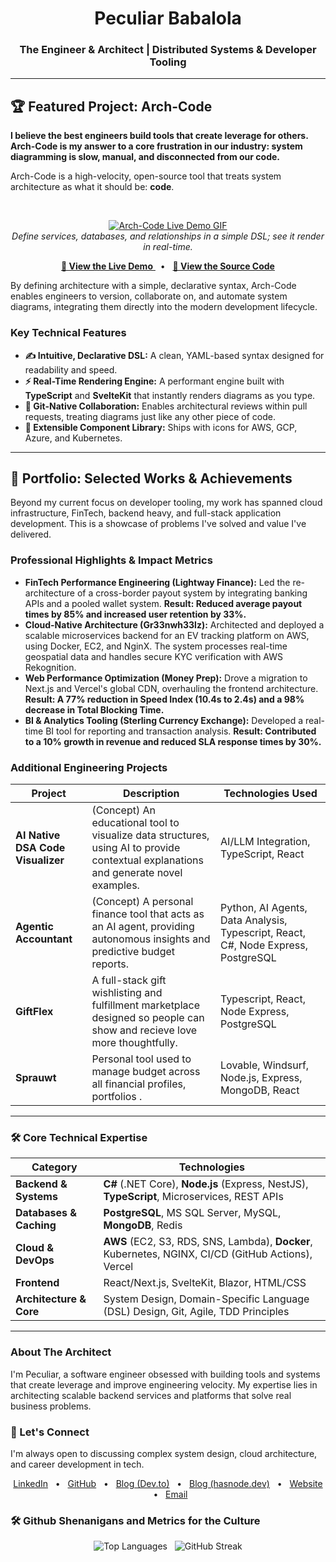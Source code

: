 <h1 align="center">Peculiar Babalola</h1>
<h3 align="center">The Engineer & Architect | Distributed Systems & Developer Tooling</h3>

---

## 🏆 Featured Project: Arch-Code

**I believe the best engineers build tools that create leverage for others. Arch-Code is my answer to a core frustration in our industry: system diagramming is slow, manual, and disconnected from our code.**

Arch-Code is a high-velocity, open-source tool that treats system architecture as what it should be: **code**.

<br/>

<p align="center">
  <a href="https://archify-code-draw.vercel.app/" target="_blank">
    <img src="[LINK_TO_A_HIGH_QUALITY_ANIMATED_GIF_DEMO]" alt="Arch-Code Live Demo GIF"/>
  </a>
  <br/>
  <em>Define services, databases, and relationships in a simple DSL; see it render in real-time.</em>
</p>

<p align="center">
  <a href="[LINK_TO_YOUR_LIVE_DEMO_URL]" target="_blank">
    <strong>🚀 View the Live Demo</strong>
  </a>
  &nbsp;&nbsp;•&nbsp;&nbsp;
  <a href="[LINK_TO_THE_GITHUB_REPO]" target="_blank">
    <strong>📄 View the Source Code</strong>
  </a>
</p>

By defining architecture with a simple, declarative syntax, Arch-Code enables engineers to version, collaborate on, and automate system diagrams, integrating them directly into the modern development lifecycle.

### Key Technical Features
* **✍️ Intuitive, Declarative DSL:** A clean, YAML-based syntax designed for readability and speed.
* **⚡ Real-Time Rendering Engine:** A performant engine built with **TypeScript** and **SvelteKit** that instantly renders diagrams as you type.
* **🔄 Git-Native Collaboration:** Enables architectural reviews within pull requests, treating diagrams just like any other piece of code.
* **🧩 Extensible Component Library:** Ships with icons for AWS, GCP, Azure, and Kubernetes.

---

## 🚀 Portfolio: Selected Works & Achievements

Beyond my current focus on developer tooling, my work has spanned cloud infrastructure, FinTech, backend heavy, and full-stack application development. This is a showcase of problems I've solved and value I've delivered.

### Professional Highlights & Impact Metrics

* **FinTech Performance Engineering (Lightway Finance):** Led the re-architecture of a cross-border payout system by integrating banking APIs and a pooled wallet system. **Result: Reduced average payout times by 85% and increased user retention by 33%.**
* **Cloud-Native Architecture (Gr33nwh33lz):** Architected and deployed a scalable microservices backend for an EV tracking platform on AWS, using Docker, EC2, and NginX. The system processes real-time geospatial data and handles secure KYC verification with AWS Rekognition.
* **Web Performance Optimization (Money Prep):** Drove a migration to Next.js and Vercel's global CDN, overhauling the frontend architecture. **Result: A 77% reduction in Speed Index (10.4s to 2.4s) and a 98% decrease in Total Blocking Time.**
* **BI & Analytics Tooling (Sterling Currency Exchange):** Developed a real-time BI tool for reporting and transaction analysis. **Result: Contributed to a 10% growth in revenue and reduced SLA response times by 30%.**

### Additional Engineering Projects

| Project                                    | Description                                                                                                                                | Technologies Used                               |
| ------------------------------------------ | ------------------------------------------------------------------------------------------------------------------------------------------ | ----------------------------------------------- |
| **AI Native DSA Code Visualizer** | (Concept) An educational tool to visualize data structures, using AI to provide contextual explanations and generate novel examples. | AI/LLM Integration, TypeScript, React |
| **Agentic Accountant** | (Concept) A personal finance tool that acts as an AI agent, providing autonomous insights and predictive budget reports.                     | Python, AI Agents, Data Analysis, Typescript, React, C#, Node Express, PostgreSQL                |
| **GiftFlex** | A full-stack gift wishlisting and fulfillment marketplace designed so people can show and recieve love more thoughtfully.                               | Typescript, React, Node Express, PostgreSQL                        |
| **Sprauwt** | Personal tool used to manage budget across all financial profiles, portfolios .                                       | Lovable, Windsurf, Node.js, Express, MongoDB, React             |
---

### 🛠️ Core Technical Expertise

| Category                  | Technologies                                                                          |
| ------------------------- | ------------------------------------------------------------------------------------- |
| **Backend & Systems** | **C#** (.NET Core), **Node.js** (Express, NestJS), **TypeScript**, Microservices, REST APIs |
| **Databases & Caching** | **PostgreSQL**, MS SQL Server, MySQL, **MongoDB**, Redis                                      |
| **Cloud & DevOps** | **AWS** (EC2, S3, RDS, SNS, Lambda), **Docker**, Kubernetes, NGINX, CI/CD (GitHub Actions), Vercel |
| **Frontend** | React/Next.js, SvelteKit, Blazor, HTML/CSS                                            |
| **Architecture & Core** | System Design, Domain-Specific Language (DSL) Design, Git, Agile, TDD Principles        |

---

### About The Architect

I'm Peculiar, a software engineer obsessed with building tools and systems that create leverage and improve engineering velocity. My expertise lies in architecting scalable backend services and platforms that solve real business problems.

### 🔗 Let's Connect

I'm always open to discussing complex system design, cloud architecture, and career development in tech.

<p align="center">
  <a href="https://linkedin.com/in/peculiar-babalola" target="_blank">LinkedIn</a> &nbsp;&nbsp;•&nbsp;&nbsp;
  <a href="https://github.com/peculiar9" target="_blank">GitHub</a> &nbsp;&nbsp;•&nbsp;&nbsp;
  <a href="https://dev.to/peculiar" target="_blank">Blog (Dev.to)</a> &nbsp;&nbsp;•&nbsp;&nbsp;
  <a href="https://peculiarbabalola.hasnode.dev" target="_blank">Blog (hasnode.dev)</a> &nbsp;&nbsp;•&nbsp;&nbsp;
  <a href="https://www.peculiarbabalola.xyz" target="_blank">Website</a> &nbsp;&nbsp;•&nbsp;&nbsp;
  <a href="mailto:peculiarbabalola@gmail.com">Email</a>
</p>

### 🛠️ Github Shenanigans and Metrics for the Culture

<p align="center">
  <img src="https://github-readme-stats.vercel.app/api/top-langs?username=peculiar9&show_icons=true&locale=en&layout=compact&theme=vision-friendly-dark" alt="Top Languages" />
  &nbsp;
  <img src="https://github-readme-streak-stats.herokuapp.com/?user=peculiar9&theme=vision-friendly-dark" alt="GitHub Streak" />
</p>
